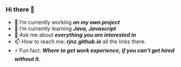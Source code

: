 ### Hi there 👋

<!--
**rjnz/rjnz** is a ✨ _special_ ✨ repository because its `README.md` (this file) appears on your GitHub profile.

Here are some ideas to get you started:
- 🔭 I’m currently working ___on my own project___
- 🌱 I’m currently learning ___Java, Javascript___
- 👯 I’m looking to collaborate on ...
- 🤔 I’m looking for help with ...
- 💬 Ask me about ___everything you are interested in___
- 📫 How to reach me: ___rjnz.github.io___ all the links there.
- 😄 Pronouns: ...
- ⚡ Fun fact: ___Where to get work experience, if you can't get hired without it.___
-->
- 🔭 I’m currently working ___on my own project___
- 🌱 I’m currently learning ___Java, Javascript___
- 💬 Ask me about ___everything you are interested in___
- 📫 How to reach me: ___rjnz.github.io___ all the links there.
- ⚡ Fun fact: ___Where to get work experience, if you can't get hired without it.___

